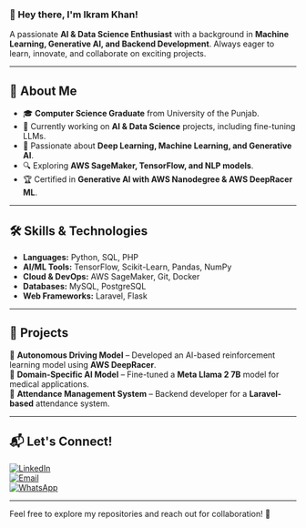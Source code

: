 ### 👋 Hey there, I'm Ikram Khan!  
A passionate **AI & Data Science Enthusiast** with a background in **Machine Learning, Generative AI, and Backend Development**. Always eager to learn, innovate, and collaborate on exciting projects.

---

## 📌 **About Me**
- 🎓 **Computer Science Graduate** from University of the Punjab.  
- 🤖 Currently working on **AI & Data Science** projects, including fine-tuning LLMs.  
- 🚀 Passionate about **Deep Learning, Machine Learning, and Generative AI**.  
- 🔍 Exploring **AWS SageMaker, TensorFlow, and NLP models**.  
- 🏆 Certified in **Generative AI with AWS Nanodegree & AWS DeepRacer ML**.  

---

## 🛠️ **Skills & Technologies**
- **Languages:** Python, SQL, PHP  
- **AI/ML Tools:** TensorFlow, Scikit-Learn, Pandas, NumPy  
- **Cloud & DevOps:** AWS SageMaker, Git, Docker  
- **Databases:** MySQL, PostgreSQL  
- **Web Frameworks:** Laravel, Flask  

---

## 📂 **Projects**
🔹 **Autonomous Driving Model** – Developed an AI-based reinforcement learning model using **AWS DeepRacer**.  
🔹 **Domain-Specific AI Model** – Fine-tuned a **Meta Llama 2 7B** model for medical applications.  
🔹 **Attendance Management System** – Backend developer for a **Laravel-based** attendance system.  

---

## 📬 **Let's Connect!**
[![LinkedIn](https://img.shields.io/badge/LinkedIn-Ikram-blue?style=flat&logo=linkedin)](https://www.linkedin.com/in/ikramkhan)  
[![Email](https://img.shields.io/badge/Email-developerikram@gmail.com-red?style=flat&logo=gmail)](mailto:developerikram@gmail.com)  
[![WhatsApp](https://img.shields.io/badge/WhatsApp-Chat-green?style=flat&logo=whatsapp)](https://wa.me/923080047065)  

---

Feel free to explore my repositories and reach out for collaboration! 🚀  

